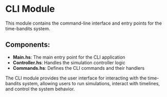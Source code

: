 # CLI Module

This module contains the command-line interface and entry points for the time-bandits system.

## Components:

- **Main.hs**: The main entry point for the CLI application
- **Controller.hs**: Handles the simulation controller logic
- **Commands.hs**: Defines the CLI commands and their handlers

The CLI module provides the user interface for interacting with the time-bandits system, allowing users to run simulations, interact with timelines, and control the system behavior. 